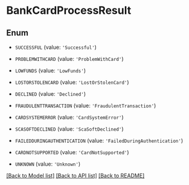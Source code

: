 # BankCardProcessResult


## Enum

* `SUCCESSFUL` (value: `'Successful'`)

* `PROBLEMWITHCARD` (value: `'ProblemWithCard'`)

* `LOWFUNDS` (value: `'LowFunds'`)

* `LOSTORSTOLENCARD` (value: `'LostOrStolenCard'`)

* `DECLINED` (value: `'Declined'`)

* `FRAUDULENTTRANSACTION` (value: `'FraudulentTransaction'`)

* `CARDSYSTEMERROR` (value: `'CardSystemError'`)

* `SCASOFTDECLINED` (value: `'ScaSoftDeclined'`)

* `FAILEDDURINGAUTHENTICATION` (value: `'FailedDuringAuthentication'`)

* `CARDNOTSUPPORTED` (value: `'CardNotSupported'`)

* `UNKNOWN` (value: `'Unknown'`)

[[Back to Model list]](../README.md#documentation-for-models) [[Back to API list]](../README.md#documentation-for-api-endpoints) [[Back to README]](../README.md)


